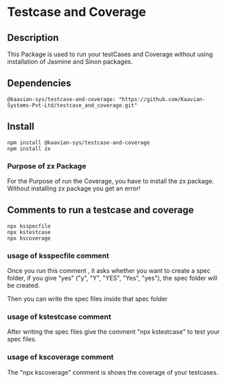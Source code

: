 # <b>Testcase and Coverage</b>

## Description

This Package is used to run your testCases and Coverage without using installation of Jasmine and Sinon packages.

## Dependencies

    @kaavian-sys/testcase-and-coverage: "https://github.com/Kaavian-Systems-Pvt-Ltd/testcase_and_coverage.git"

## Install

    npm install @kaavian-sys/testcase-and-coverage
    npm install zx

### Purpose of zx Package

For the Purpose of run the Coverage, you have to install the zx package. Without installing zx package you get an error!

## Comments to run a testcase and coverage

    npx ksspecfile
    npx kstestcase
    npx kscoverage

### usage of ksspecfile comment

Once you run this comment , it asks whether you want to create a spec folder, if you give "yes" ("y", "Y", "YES", "Yes", "yes"), the spec folder will be created.

Then you can write the spec files inside that spec folder

### usage of kstestcase comment

After writing the spec files give the comment "npx kstestcase" to test your spec files.

### usage of kscoverage comment

The "npx kscoverage" comment is shows the coverage of your testcases.